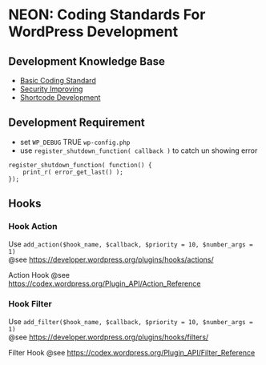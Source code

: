 # NEON: Coding Standards For WordPress Development

## Development Knowledge Base
- [Basic Coding Standard](basic-coding-standard.md)
- [Security Improving](security.md)
- [Shortcode Development](shortcode.md)

## Development Requirement
- set `WP_DEBUG` TRUE `wp-config.php`
- use `register_shutdown_function( callback )` to catch un showing error

```
register_shutdown_function( function() {
    print_r( error_get_last() );
});
```

## Hooks
### Hook Action
Use ``add_action($hook_name, $callback, $priority = 10, $number_args = 1)`` <br>
@see https://developer.wordpress.org/plugins/hooks/actions/

Action Hook @see https://codex.wordpress.org/Plugin_API/Action_Reference

### Hook Filter
Use ``add_filter($hook_name, $callback, $priority = 10, $number_args = 1)`` <br>
@see https://developer.wordpress.org/plugins/hooks/filters/ <br>

Filter Hook @see https://codex.wordpress.org/Plugin_API/Filter_Reference